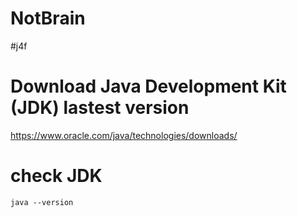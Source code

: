 # NotBrain
 #j4f

# Download Java Development Kit (JDK) lastest version
https://www.oracle.com/java/technologies/downloads/
# check JDK
    java --version